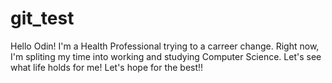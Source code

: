 # git_test
Hello Odin!
I'm a Health Professional trying to a carreer change. Right now, I'm spliting my time 
into working and studying Computer Science.
Let's see what life holds for me! 
Let's hope for the best!!